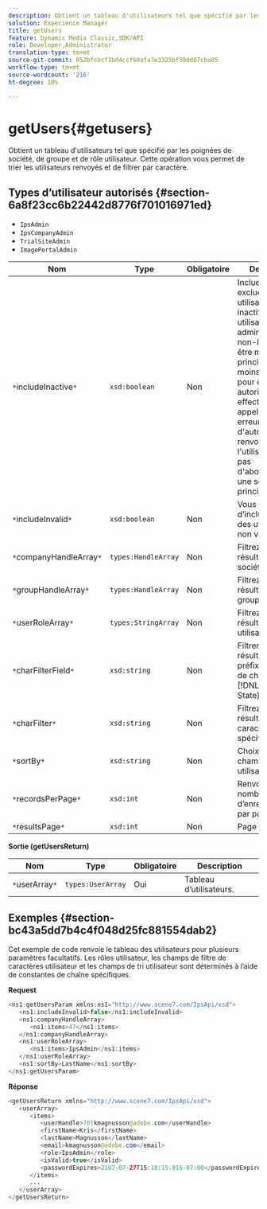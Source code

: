 ```yaml
---
description: Obtient un tableau d'utilisateurs tel que spécifié par les poignées de société, de groupe et de rôle utilisateur. Cette opération vous permet de trier les utilisateurs renvoyés et de filtrer par caractère.
solution: Experience Manager
title: getUsers
feature: Dynamic Media Classic,SDK/API
role: Developer,Administrator
translation-type: tm+mt
source-git-commit: 052bfcbcf1bd4ccf60afa7e3325bf58dd07cba85
workflow-type: tm+mt
source-wordcount: '216'
ht-degree: 10%

---
```



# getUsers{#getusers}

Obtient un tableau d&#39;utilisateurs tel que spécifié par les poignées de société, de groupe et de rôle utilisateur. Cette opération vous permet de trier les utilisateurs renvoyés et de filtrer par caractère.

## Types d’utilisateur autorisés {#section-6a8f23cc6b22442d8776f701016971ed}

* `IpsAdmin`
* `IpsCompanyAdmin`
* `TrialSiteAdmin`
* `ImagePortalAdmin`


| Nom | Type | Obligatoire | Description |
|---|---|---|---|
| `*`includeInactive`*` | `xsd:boolean` | Non | Incluez ou excluez les utilisateurs inactifs. Les utilisateurs administrateurs non-IPS doivent être membres principaux d&#39;au moins une société pour être autorisés à effectuer des appels d&#39;API. Une erreur d&#39;autorisation est renvoyée si l&#39;utilisateur n&#39;a pas d&#39;abonnement à une société principale. |
| `*`includeInvalid`*` | `xsd:boolean` | Non | Vous permet d’inclure/d’exclure des utilisateurs non valides. |
| `*`companyHandleArray`*` | `types:HandleArray` | Non | Filtrez les résultats par société. |
| `*`groupHandleArray`*` | `types:HandleArray` | Non | Filtrez les résultats par groupe. |
| `*`userRoleArray`*` | `types:StringArray` | Non | Filtrez les résultats par rôle utilisateur. |
| `*`charFilterField`*` | `xsd:string` | Non | Filtrer les résultats par préfixe de chaîne de champ (voir [!DNL Trash State).] |
| `*`charFilter`*` | `xsd:string` | Non | Filtrez les résultats selon un caractère spécifique. |
| `*`sortBy`*` | `xsd:string` | Non | Choix des champs de tri des utilisateurs. |
| `*`recordsPerPage`*` | `xsd:int` | Non | Renvoie le nombre spécifié d’enregistrements par page. |
| `*`resultsPage`*` | `xsd:int` | Non | Page de résultats. |

**Sortie (getUsersReturn)**

| Nom | Type | Obligatoire | Description |
|---|---|---|---|
| `*`userArray`*` | `types:UserArray` | Oui | Tableau d’utilisateurs. |

## Exemples {#section-bc43a5dd7b4c4f048d25fc881554dab2}

Cet exemple de code renvoie le tableau des utilisateurs pour plusieurs paramètres facultatifs. Les rôles utilisateur, les champs de filtre de caractères utilisateur et les champs de tri utilisateur sont déterminés à l’aide de constantes de chaîne spécifiques.

**Request**

```java
<ns1:getUsersParam xmlns:ns1="http://www.scene7.com/IpsApi/xsd">
   <ns1:includeInvalid>false</ns1:includeInvalid>
   <ns1:companyHandleArray>
      <ns1:items>47</ns1:items>
   </ns1:companyHandleArray>
   <ns1:userRoleArray>
      <ns1:items>IpsAdmin</ns1:items>
   </ns1:userRoleArray>
   <ns1:sortBy>LastName</ns1:sortBy>
</ns1:getUsersParam>
```

**Réponse**

```java
<getUsersReturn xmlns="http://www.scene7.com/IpsApi/xsd">
   <userArray>
      <items>
         <userHandle>70|kmagnusson@adobe.com</userHandle>
         <firstName>Kris</firstName>
         <lastName>Magnusson</lastName>
         <email>kmagnusson@adobe.com</email>
         <role>IpsAdmin</role>
         <isValid>true</isValid>
         <passwordExpires>2107-07-27T15:18:15.816-07:00</passwordExpires>
      </items>
      ...
   </userArray>
</getUsersReturn>
```

